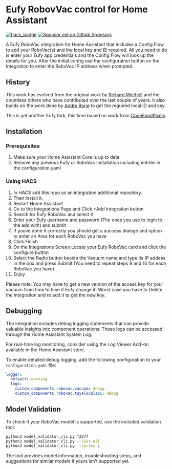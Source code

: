 # Eufy RobovVac control for Home Assistant

[![hacs_badge](https://img.shields.io/badge/HACS-Custom-orange.svg?style=for-the-badge)](https://github.com/custom-components/hacs)
[![Sponsor me on Github Sponsors](https://img.shields.io/badge/Sponsor-ea4aaa?style=for-the-badge&logo=github-sponsors&logoColor=%23EA4AAA&labelColor=white)](https://github.com/sponsors/damacus)

A Eufy RoboVac integration for Home Assistant that includes a Config Flow to add your RoboVac(s) and the local key and ID required. All you need to do is enter your Eufy app credentials and the Config Flow will look up the details for you. After the initial config use the configuration button on the Integration to enter the RoboVac IP address when prompted.

## History

This work has evolved from the original work by [Richard Mitchell](https://github.com/mitchellrj) and the countless others who have contributed over the last couple of years. It also builds on the work done by [Andre Borie](https://gitlab.com/Rjevski/eufy-device-id-and-local-key-grabber) to get the required local ID and key.

This is yet another Eufy fork, this time based on work from [CodeFoodPixels](https://github.com/CodeFoodPixels).

## Installation

### Prerequisites

1. Make sure your Home Assistant Core is up to date
2. Remove any previous Eufy or RoboVac installation including entries in the configuration.yaml

### Using HACS

1. In HACS add this repo as an integration additional repository.
2. Then install it.
3. Restart Home Assistant
4. Go to the Integrations Page and Click +Add Integration button
5. Search for Eufy RoboVac and select it
6. Enter your Eufy username and password (The ones you use to login to the add with) and submit
7. If youve done it correctly you should get a success dialoge and option to enter an Area for each RoboVac you have
8. Click Finish
9. On the Integrations Screen Locate your Eufy RoboVac card and click the configure button
10. Select the Radio button beside the Vacuum name and type its IP addess in the box and press Submit
(You need to repeat steps 9 and 10 for each RoboVac you have)
11. Enjoy

Please note: You may have to get a new version of the access key for your vacuum from time to time if Eufy change it. Worst case you have to Delete the integration and re add it to get the new key.

## Debugging

The integration includes debug logging statements that can provide valuable insights into component operations. These logs can be accessed through the Home Assistant System Log.

For real-time log monitoring, consider using the Log Viewer Add-on available in the Home Assistant store.

To enable detailed debug logging, add the following configuration to your `configuration.yaml` file:

```yaml
logger:
  default: warning
  logs:
    custom_components.robovac.vacuum: debug
    custom_components.robovac.tuyalocalapi: debug
```

## Model Validation

To check if your RoboVac model is supported, use the included validation tool:

```bash
python3 model_validator_cli.py T2277
python3 model_validator_cli.py --list-all
python3 model_validator_cli.py --series L
```

The tool provides model information, troubleshooting steps, and suggestions for similar models if yours isn't supported yet.

